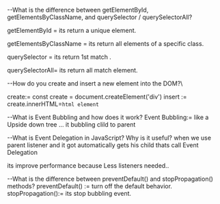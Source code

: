 --What is the difference between getElementById, getElementsByClassName, and querySelector / querySelectorAll?

getElementById = its return a unique element.

getElementsByClassName = its return  all elements of a specific class.

querySelector = its return 1st match .

querySelectorAll= its return all match element.

--How do you create and insert a new element into the DOM?\

create:= const create =  document.createElement('div')
insert := create.innerHTML=`html element`


--What is Event Bubbling and how does it work?
Event Bubbling:= like a Upside down tree ... it bubbling clild to parent


--What is Event Delegation in JavaScript? Why is it useful?
when we use parent listener and it got automatically gets his child thats call Event Delegation 

its improve performance because Less listeners needed..

--What is the difference between preventDefault() and stopPropagation() methods?
preventDefault() := turn off the default behavior.
stopPropagation():= its stop bubbling event.